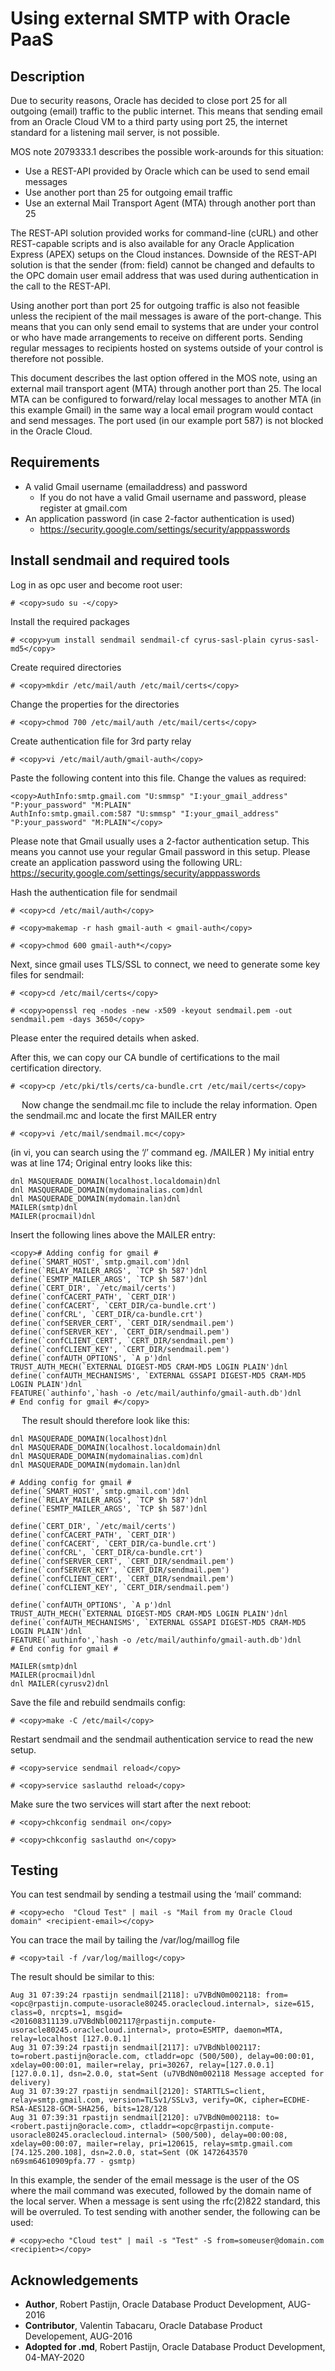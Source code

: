 # Using external SMTP with Oracle PaaS #

## Description ## 
Due to security reasons, Oracle has decided to close port 25 for all outgoing (email) traffic to the public internet. This means that sending email from an Oracle Cloud VM to a third party using port 25, the internet standard for a listening mail server, is not possible. 

MOS note 2079333.1 describes the possible work-arounds for this situation:

- Use a REST-API provided by Oracle which can be used to send email messages
- Use another port than 25 for outgoing email traffic
- Use an external Mail Transport Agent (MTA) through another port than 25

The REST-API solution provided works for command-line (cURL) and other REST-capable scripts and is also available for any Oracle Application Express (APEX) setups on the Cloud instances. Downside of the REST-API solution is that the sender (from: field) cannot be changed and defaults to the OPC domain user email address that was used during authentication in the call to the REST-API.

Using another port than port 25 for outgoing traffic is also not feasible unless the recipient of the mail messages is aware of the port-change. This means that you can only send email to systems that are under your control or who have made arrangements to receive on different ports. Sending regular messages to recipients hosted on systems outside of your control is therefore not possible.

This document describes the last option offered in the MOS note, using an external mail transport agent (MTA) through another port than 25. The local MTA can be configured to forward/relay local messages to another MTA (in this example Gmail) in the same way a local email program would contact and send messages. The port used (in our example port 587) is not blocked in the Oracle Cloud.

## Requirements ##

- A valid Gmail username (emailaddress) and password
	- If you do not have a valid Gmail username and password, please register at gmail.com
- An application password (in case 2-factor authentication is used)
    - https://security.google.com/settings/security/apppasswords

## Install sendmail and required tools ##

Log in as opc user and become root user:

````
# <copy>sudo su -</copy>
````
    
Install the required packages

````
# <copy>yum install sendmail sendmail-cf cyrus-sasl-plain cyrus-sasl-md5</copy>
````

Create required directories

````
# <copy>mkdir /etc/mail/auth /etc/mail/certs</copy>
````

Change the properties for the directories

````
# <copy>chmod 700 /etc/mail/auth /etc/mail/certs</copy>
````

Create authentication file for 3rd party relay

````
# <copy>vi /etc/mail/auth/gmail-auth</copy>
````

Paste the following content into this file. Change the values as required:

````
<copy>AuthInfo:smtp.gmail.com "U:smmsp" "I:your_gmail_address"
"P:your_password" "M:PLAIN"
AuthInfo:smtp.gmail.com:587 "U:smmsp" "I:your_gmail_address"
"P:your_password" "M:PLAIN"</copy>
````

Please note that Gmail usually uses a 2-factor authentication setup. This means you cannot use your regular Gmail password in this setup. Please create an application password using the following URL: https://security.google.com/settings/security/apppasswords

Hash the authentication file for sendmail

````
# <copy>cd /etc/mail/auth</copy>
````
````
# <copy>makemap -r hash gmail-auth < gmail-auth</copy>
````
````
# <copy>chmod 600 gmail-auth*</copy>
````

Next, since gmail uses TLS/SSL to connect, we need to generate some key files for sendmail:

````
# <copy>cd /etc/mail/certs</copy>
````
````
# <copy>openssl req -nodes -new -x509 -keyout sendmail.pem -out sendmail.pem -days 3650</copy>
````

Please enter the required details when asked.

After this, we can copy our CA bundle of certifications to the mail certification directory.

````
# <copy>cp /etc/pki/tls/certs/ca-bundle.crt /etc/mail/certs</copy>
````
 
Now change the sendmail.mc file to include the relay information. Open the sendmail.mc and locate the first MAILER entry

````
# <copy>vi /etc/mail/sendmail.mc</copy>
````

(in vi, you can search using the ‘/’ command eg. /MAILER <enter>)
My initial entry was at line 174; Original entry looks like this:

````
dnl MASQUERADE_DOMAIN(localhost.localdomain)dnl
dnl MASQUERADE_DOMAIN(mydomainalias.com)dnl
dnl MASQUERADE_DOMAIN(mydomain.lan)dnl
MAILER(smtp)dnl
MAILER(procmail)dnl
````

Insert the following lines above the MAILER entry:

````
<copy># Adding config for gmail #
define(`SMART_HOST',`smtp.gmail.com')dnl
define(`RELAY_MAILER_ARGS', `TCP $h 587')dnl
define(`ESMTP_MAILER_ARGS', `TCP $h 587')dnl
define(`CERT_DIR', `/etc/mail/certs')
define(`confCACERT_PATH', `CERT_DIR')
define(`confCACERT', `CERT_DIR/ca-bundle.crt')
define(`confCRL', `CERT_DIR/ca-bundle.crt')
define(`confSERVER_CERT', `CERT_DIR/sendmail.pem')
define(`confSERVER_KEY', `CERT_DIR/sendmail.pem')
define(`confCLIENT_CERT', `CERT_DIR/sendmail.pem')
define(`confCLIENT_KEY', `CERT_DIR/sendmail.pem')
define(`confAUTH_OPTIONS', `A p')dnl
TRUST_AUTH_MECH(`EXTERNAL DIGEST-MD5 CRAM-MD5 LOGIN PLAIN')dnl
define(`confAUTH_MECHANISMS', `EXTERNAL GSSAPI DIGEST-MD5 CRAM-MD5 LOGIN PLAIN')dnl
FEATURE(`authinfo',`hash -o /etc/mail/authinfo/gmail-auth.db')dnl
# End config for gmail #</copy>
````
 
The result should therefore look like this:

````
dnl MASQUERADE_DOMAIN(localhost)dnl
dnl MASQUERADE_DOMAIN(localhost.localdomain)dnl
dnl MASQUERADE_DOMAIN(mydomainalias.com)dnl
dnl MASQUERADE_DOMAIN(mydomain.lan)dnl

# Adding config for gmail #
define(`SMART_HOST',`smtp.gmail.com')dnl
define(`RELAY_MAILER_ARGS', `TCP $h 587')dnl
define(`ESMTP_MAILER_ARGS', `TCP $h 587')dnl

define(`CERT_DIR', `/etc/mail/certs')
define(`confCACERT_PATH', `CERT_DIR')
define(`confCACERT', `CERT_DIR/ca-bundle.crt')
define(`confCRL', `CERT_DIR/ca-bundle.crt')
define(`confSERVER_CERT', `CERT_DIR/sendmail.pem')
define(`confSERVER_KEY', `CERT_DIR/sendmail.pem')
define(`confCLIENT_CERT', `CERT_DIR/sendmail.pem')
define(`confCLIENT_KEY', `CERT_DIR/sendmail.pem')

define(`confAUTH_OPTIONS', `A p')dnl
TRUST_AUTH_MECH(`EXTERNAL DIGEST-MD5 CRAM-MD5 LOGIN PLAIN')dnl
define(`confAUTH_MECHANISMS', `EXTERNAL GSSAPI DIGEST-MD5 CRAM-MD5 LOGIN PLAIN')dnl
FEATURE(`authinfo',`hash -o /etc/mail/authinfo/gmail-auth.db')dnl
# End config for gmail #

MAILER(smtp)dnl
MAILER(procmail)dnl
dnl MAILER(cyrusv2)dnl
````

Save the file and rebuild sendmails config:

````
# <copy>make -C /etc/mail</copy>
````

Restart sendmail and the sendmail authentication service to read the new setup.

````
# <copy>service sendmail reload</copy>
````

````
# <copy>service saslauthd reload</copy>
````

Make sure the two services will start after the next reboot:

````
# <copy>chkconfig sendmail on</copy>
````
````
# <copy>chkconfig saslauthd on</copy>
````

## Testing ##

You can test sendmail by sending a testmail using the ‘mail’ command:

````
# <copy>echo  "Cloud Test" | mail -s "Mail from my Oracle Cloud domain" <recipient-email></copy>
````

You can trace the mail by tailing the /var/log/maillog file

````
# <copy>tail -f /var/log/maillog</copy>
````

The result should be similar to this:

````
Aug 31 07:39:24 rpastijn sendmail[2118]: u7VBdN0m002118: from=<opc@rpastijn.compute-usoracle80245.oraclecloud.internal>, size=615, class=0, nrcpts=1, msgid=<201608311139.u7VBdNbl002117@rpastijn.compute-usoracle80245.oraclecloud.internal>, proto=ESMTP, daemon=MTA, relay=localhost [127.0.0.1]
Aug 31 07:39:24 rpastijn sendmail[2117]: u7VBdNbl002117: to=robert.pastijn@oracle.com, ctladdr=opc (500/500), delay=00:00:01, xdelay=00:00:01, mailer=relay, pri=30267, relay=[127.0.0.1] [127.0.0.1], dsn=2.0.0, stat=Sent (u7VBdN0m002118 Message accepted for delivery)
Aug 31 07:39:27 rpastijn sendmail[2120]: STARTTLS=client, relay=smtp.gmail.com, version=TLSv1/SSLv3, verify=OK, cipher=ECDHE-RSA-AES128-GCM-SHA256, bits=128/128
Aug 31 07:39:31 rpastijn sendmail[2120]: u7VBdN0m002118: to=<robert.pastijn@oracle.com>, ctladdr=<opc@rpastijn.compute-usoracle80245.oraclecloud.internal> (500/500), delay=00:00:08, xdelay=00:00:07, mailer=relay, pri=120615, relay=smtp.gmail.com [74.125.200.108], dsn=2.0.0, stat=Sent (OK 1472643570 n69sm64610909pfa.77 - gsmtp)
````

In this example, the sender of the email message is the user of the OS where the mail command was executed, followed by the domain name of the local server. When a message is sent using the rfc(2)822 standard, this will be overruled. To test sending with another sender, the following can be used:

````
# <copy>echo "Cloud test" | mail -s "Test" -S from=someuser@domain.com <recipient></copy>
````

## Acknowledgements ##

- **Author**, Robert Pastijn, Oracle Database Product Development, AUG-2016
- **Contributor**, Valentin Tabacaru, Oracle Database Product Developement, AUG-2016
- **Adopted for .md**, Robert Pastijn, Oracle Database Product Development, 04-MAY-2020
